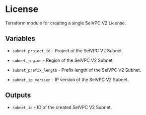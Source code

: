 # License

Terraform module for creating a single SelVPC V2 License.

## Variables

  * `subnet_project_id` - Project of the SelVPC V2 Subnet.

  * `subnet_region` - Region of the SelVPC V2 Subnet.

  * `subnet_prefix_length` - Prefix length of the SelVPC V2 Subnet.

  * `subnet_ip_version` - IP version of the SelVPC V2 Subnet.

## Outputs

  * `subnet_id` - ID of the created SelVPC V2 Subnet.
